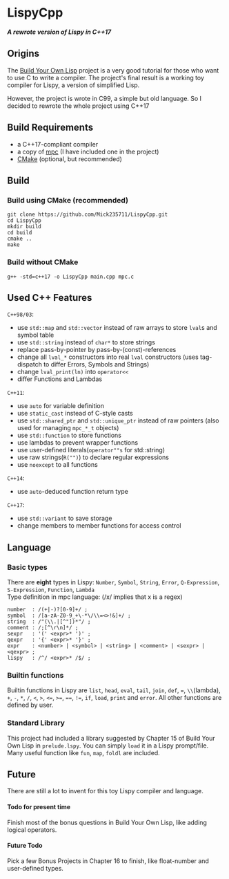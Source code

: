# LispyCpp
***A rewrote version of Lispy in C++17***

## Origins
The [Build Your Own Lisp](http://www.buildyourownlisp.com "Build Your Own Lisp") project
is a very good tutorial for those who want to use C to write a compiler.
The project's final result is a working toy compiler for Lispy, a version of simplified Lisp.

However, the project is wrote in C99, a simple but old language.
So I decided to rewrote the whole project using C++17

## Build Requirements
- a C++17-compliant compiler
- a copy of [mpc](https://github.com/orangeduck/mpc "mpc")
  (I have included one in the project)
- [CMake](https://cmake.org "CMake") (optional, but recommended)

## Build
### Build using CMake (recommended)
    git clone https://github.com/Mick235711/LispyCpp.git
    cd LispyCpp
    mkdir build
    cd build
    cmake ..
    make
### Build without CMake
    g++ -std=c++17 -o LispyCpp main.cpp mpc.c
    
## Used C++ Features
`C++98/03`:
- use `std::map` and `std::vector` instead of raw arrays
to store `lval`s and symbol table
- use `std::string` instead of `char*` to store strings
- replace pass-by-pointer by pass-by-(const)-references
- change all `lval_*` constructors into real `lval` constructors
  (uses tag-dispatch to differ Errors, Symbols and Strings)
- change `lval_print(ln)` into `operator<<`
- differ Functions and Lambdas

`C++11`:
- use `auto` for variable definition
- use `static_cast` instead of C-style casts
- use `std::shared_ptr` and `std::unique_ptr` instead of raw pointers
  (also used for managing `mpc_*_t` objects)
- use `std::function` to store functions
- use lambdas to prevent wrapper functions
- use user-defined literals(`operator""s` for std::string)
- use raw strings(`R("")`) to declare regular expressions
- use `noexcept` to all functions

`C++14`:
- use `auto`-deduced function return type

`C++17`:
- use `std::variant` to save storage
- change members to member functions for access control

## Language
### Basic types
There are **eight** types in Lispy: `Number`, `Symbol`, `String`, `Error`, `Q-Expression`, `S-Expression`, `Function`, `Lambda`  
Type definition in mpc language: (/x/ implies that x is a regex)

    number  : /(+|-)?[0-9]+/ ;
    symbol  : /[a-zA-Z0-9_+\-*\/\\=<>!&]+/ ;
    string  : /"(\\.|[^"])*"/ ;
    comment : /;[^\r\n]*/ ;
    sexpr   : '(' <expr>* ')' ;
    qexpr   : '{' <expr>* '}' ;
    expr    : <number> | <symbol> | <string> | <comment> | <sexpr> | <qexpr> ;
    lispy   : /^/ <expr>* /$/ ;

### Builtin functions
Builtin functions in Lispy are `list`, `head`, `eval`, `tail`, `join`,
`def`, `=`, `\\`(lambda), `+`, `-`, `*`, `/`, `<`, `>`, `<=`, `>=`, `==`, `!=`,
`if`, `load`, `print` and `error`. All other functions are defined by user.

### Standard Library
This project had included a library suggested by Chapter 15 of Build Your Own Lisp
in `prelude.lspy`.
You can simply `load` it in a Lispy prompt/file.  
Many useful function like `fun`, `map`, `foldl` are included.

## Future
There are still a lot to invent for this toy Lispy compiler and language.
#### Todo for present time
Finish most of the bonus questions in Build Your Own Lisp, like adding logical operators.
#### Future Todo
Pick a few Bonus Projects in Chapter 16 to finish, like float-number and user-defined types.
